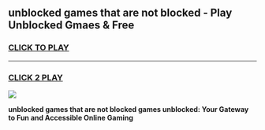 
## unblocked games that are not blocked - Play Unblocked Gmaes & Free
<h3>
<a href="https://premium.freeplayer.one?title=unblocked_games_that_are_not_blocked&ref=19F">CLICK TO PLAY</a></h3>
<hr>

<h3>
<a href="https://premium.freeplayer.one?title=unblocked_games_that_are_not_blocked&ref=19F">CLICK 2 PLAY</a>
  
</h3>

<a href="https://premium.freeplayer.one?title=unblocked_games_that_are_not_blocked&ref=19F/"><img src="https://clearcache.store/games.png"></a>


**unblocked games that are not blocked games unblocked: Your Gateway to Fun and Accessible Online Gaming**
